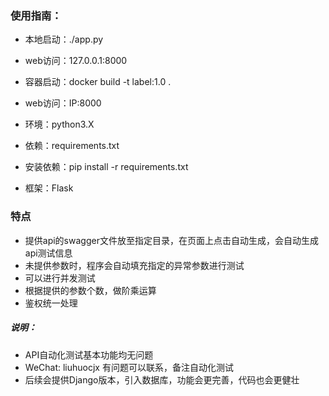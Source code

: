 ### 使用指南：

- 本地启动：./app.py 
- web访问：127.0.0.1:8000

- 容器启动：docker build -t label:1.0 .
- web访问：IP:8000

- 环境：python3.X
- 依赖：requirements.txt
- 安装依赖：pip install -r requirements.txt
- 框架：Flask

### 特点
- 提供api的swagger文件放至指定目录，在页面上点击自动生成，会自动生成api测试信息
- 未提供参数时，程序会自动填充指定的异常参数进行测试
- 可以进行并发测试
- 根据提供的参数个数，做阶乘运算
- 鉴权统一处理

##### 说明：
- API自动化测试基本功能均无问题
- WeChat: liuhuocjx 有问题可以联系，备注自动化测试
- 后续会提供Django版本，引入数据库，功能会更完善，代码也会更健壮
